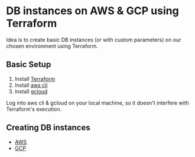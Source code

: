 # DB instances on AWS & GCP using Terraform

Idea is to create basic DB instances (or with custom parameters) on our chosen environment using Terraform.

## Basic Setup

1. Install [Terraform](https://learn.hashicorp.com/tutorials/terraform/install-cli)
2. Install [aws cli](https://docs.aws.amazon.com/cli/latest/userguide/install-cliv2-mac.html)
3. Install [gcloud](https://cloud.google.com/sdk/docs/quickstart)

Log into aws cli & gcloud on your local machine, so it doesn't interfere with Terraform's execution.

## Creating DB instances

* [AWS](https://github.com/gaurav945/create_db/tree/master/aws)
* [GCP](https://github.com/gaurav945/create_db/tree/master/gcp)
